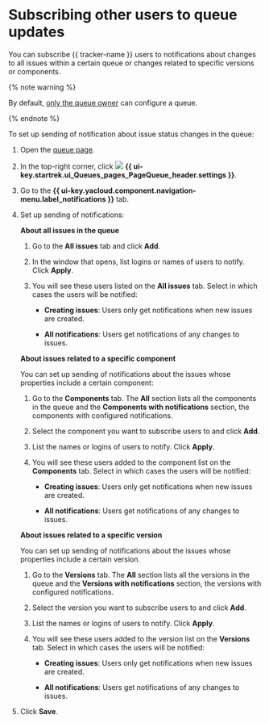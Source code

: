 # Subscribing other users to queue updates

You can subscribe {{ tracker-name }} users to notifications about changes to all issues within a certain queue or changes related to specific versions or components.

{% note warning %}

By default, [only the queue owner](queue-access.md) can configure a queue.

{% endnote %}

To set up sending of notification about issue status changes in the queue:

1. Open the [queue page](../user/queue.md).

1. In the top-right corner, click ![](../../_assets/tracker/svg/settings-old.svg)&nbsp;**{{ ui-key.startrek.ui_Queues_pages_PageQueue_header.settings }}**.

1. Go to the **{{ ui-key.yacloud.component.navigation-menu.label_notifications }}** tab.

1. Set up sending of notifications:

   **About all issues in the queue**

   1. Go to the **All issues** tab and click **Add**.

   1. In the window that opens, list logins or names of users to notify. Click **Apply**.

   1. You will see these users listed on the **All issues** tab. Select in which cases the users will be notified:

      - **Creating issues**: Users only get notifications when new issues are created.

      - **All notifications**: Users get notifications of any changes to issues.

   **About issues related to a specific component**

   You can set up sending of notifications about the issues whose properties include a certain component:

   1. Go to the **Components** tab. The **All** section lists all the components in the queue and the **Components with notifications** section, the components with configured notifications.

   1. Select the component you want to subscribe users to and click **Add**.

   1. List the names or logins of users to notify. Click **Apply**.

   1. You will see these users added to the component list on the **Components** tab. Select in which cases the users will be notified:

      - **Creating issues**: Users only get notifications when new issues are created.

      - **All notifications**: Users get notifications of any changes to issues.

   **About issues related to a specific version**

   You can set up sending of notifications about the issues whose properties include a certain version.

   1. Go to the **Versions** tab. The **All** section lists all the versions in the queue and the **Versions with notifications** section, the versions with configured notifications.

   1. Select the version you want to subscribe users to and click **Add**.

   1. List the names or logins of users to notify. Click **Apply**.

   1. You will see these users added to the version list on the **Versions** tab. Select in which cases the users will be notified:

      - **Creating issues**: Users only get notifications when new issues are created.

      - **All notifications**: Users get notifications of any changes to issues.

1. Click **Save**.

